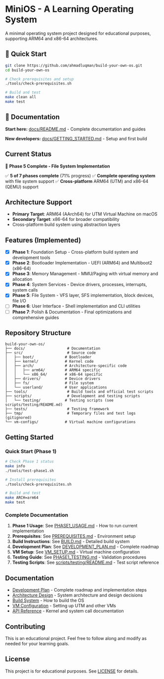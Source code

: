 # MiniOS - A Learning Operating System

A minimal operating system project designed for educational purposes, supporting ARM64 and x86-64 architectures.

## 🚀 Quick Start

```bash
git clone https://github.com/ahmadluqman/build-your-own-os.git
cd build-your-own-os

# Check prerequisites and setup
./tools/check-prerequisites.sh

# Build and test
make clean all
make test
```

## 📖 Documentation

**Start here:** [docs/README.md](docs/README.md) - Complete documentation and guides

**New developers:** [docs/GETTING_STARTED.md](docs/GETTING_STARTED.md) - Setup and first build

## Current Status

🎉 **Phase 5 Complete - File System Implementation**

✅ **5 of 7 phases complete** (71% progress)
✅ **Complete operating system** with file system support
✅ **Cross-platform** ARM64 (UTM) and x86-64 (QEMU) support

## Architecture Support

- **Primary Target**: ARM64 (AArch64) for UTM Virtual Machine on macOS
- **Secondary Target**: x86-64 for broader compatibility
- Cross-platform build system using abstraction layers

## Features (Implemented)

- [x] **Phase 1**: Foundation Setup - Cross-platform build system and development tools
- [x] **Phase 2**: Bootloader Implementation - UEFI (ARM64) and Multiboot2 (x86-64) 
- [x] **Phase 3**: Memory Management - MMU/Paging with virtual memory and allocation
- [x] **Phase 4**: System Services - Device drivers, processes, interrupts, system calls
- [x] **Phase 5**: File System - VFS layer, SFS implementation, block devices, file I/O
- [ ] **Phase 6**: User Interface - Shell implementation and CLI utilities  
- [ ] **Phase 7**: Polish & Documentation - Final optimizations and comprehensive guides

## Repository Structure

```
build-your-own-os/
├── docs/                   # Documentation
├── src/                    # Source code
│   ├── boot/              # Bootloader
│   ├── kernel/            # Kernel code
│   ├── arch/              # Architecture-specific code
│   │   ├── arm64/         # ARM64 specific
│   │   └── x86_64/        # x86-64 specific
│   ├── drivers/           # Device drivers
│   ├── fs/                # File system
│   └── userland/          # User applications
├── tools/                  # Build tools and official test scripts
├── scripts/                # Development and testing scripts
│   └── testing/           # Testing scripts (see scripts/testing/README.md)
├── tests/                  # Testing framework
├── tmp/                    # Temporary files and test logs (gitignored)
└── vm-configs/            # Virtual machine configurations
```

## Getting Started

### Quick Start (Phase 1)
```bash
# Check Phase 1 status
make info
./tools/test-phase1.sh

# Install prerequisites
./tools/check-prerequisites.sh

# Build and test
make ARCH=arm64
make test
```

### Complete Documentation
1. **Phase 1 Usage**: See [PHASE1_USAGE.md](docs/PHASE1_USAGE.md) - How to run current implementation
2. **Prerequisites**: See [PREREQUISITES.md](docs/PREREQUISITES.md) - Environment setup
3. **Build Instructions**: See [BUILD.md](docs/BUILD.md) - Detailed build system
4. **Development Plan**: See [DEVELOPMENT_PLAN.md](docs/DEVELOPMENT_PLAN.md) - Complete roadmap
5. **VM Setup**: See [VM_SETUP.md](docs/VM_SETUP.md) - Virtual machine configuration
6. **Testing Guide**: See [PHASE1_TESTING.md](docs/PHASE1_TESTING.md) - Validation procedures
7. **Testing Scripts**: See [scripts/testing/README.md](scripts/testing/README.md) - Test script reference

## Documentation

- [Development Plan](docs/DEVELOPMENT_PLAN.md) - Complete roadmap and implementation steps
- [Architecture Design](docs/ARCHITECTURE.md) - System architecture and design decisions
- [Build System](docs/BUILD.md) - How to build the OS
- [VM Configuration](docs/VM_SETUP.md) - Setting up UTM and other VMs
- [API Reference](docs/API.md) - Kernel and system call documentation

## Contributing

This is an educational project. Feel free to follow along and modify as needed for your learning goals.

## License

This project is for educational purposes. See [LICENSE](LICENSE) for details.